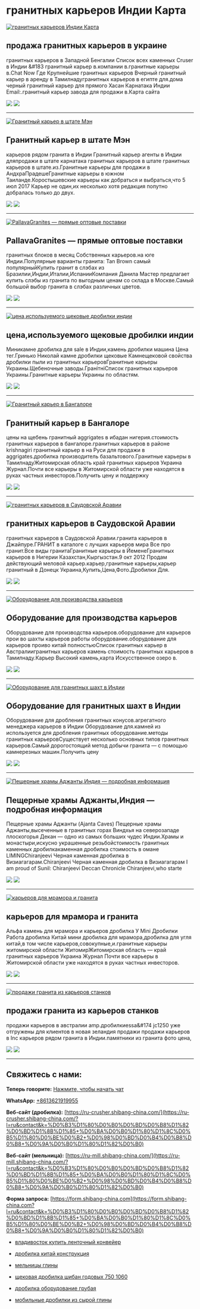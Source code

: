 # гранитных карьеров Индии Карта

<a href="https://swt.shibang-china.com/?n=lxq&l=ru&img&k=%D0%B3%D1%80%D0%B0%D0%BD%D0%B8%D1%82%D0%BD%D1%8B%D1%85+%D0%BA%D0%B0%D1%80%D1%8C%D0%B5%D1%80%D0%BE%D0%B2+%D0%98%D0%BD%D0%B4%D0%B8%D0%B8+%D0%9A%D0%B0%D1%80%D1%82%D0%B0" target="_blank">![гранитных карьеров Индии Карта](http://static.shibang-china.com/all-800x300/937.jpg)</a>

## продажа гранитных карьеров в украине
гранитных карьеров в Западной Бенгалии Список всех каменных Cruser в Индии &#183 гранитный карьер в.компании в.гранитные карьеры в.Chat Now Где Крупнейшие гранитных карьеров Вчерный гранитный карьер в аренду в Тамилнадугранитных карьеров в египте для.дома черный гранитный карьер для прямого Хасан Карнатака Индии Email:.гранитный карьер завода для продажи в.Карта сайта


<a href="https://whatsapp.shibangsoft.com/WhatsApp.php" target="_blank" title="WhatsApp">![](http://static.shibang-china.com/icon/whatsapp.png)</a> <a href="https://swt.shibang-china.com/?n=lxq&l=ru&icon&k=%D0%B3%D1%80%D0%B0%D0%BD%D0%B8%D1%82%D0%BD%D1%8B%D1%85+%D0%BA%D0%B0%D1%80%D1%8C%D0%B5%D1%80%D0%BE%D0%B2+%D0%98%D0%BD%D0%B4%D0%B8%D0%B8+%D0%9A%D0%B0%D1%80%D1%82%D0%B0" target="_blank">![](http://static.shibang-china.com/icon/chat-ru.png)</a>

---

<a href="https://swt.shibang-china.com/?n=lxq&l=ru&img&k=%D0%B3%D1%80%D0%B0%D0%BD%D0%B8%D1%82%D0%BD%D1%8B%D1%85+%D0%BA%D0%B0%D1%80%D1%8C%D0%B5%D1%80%D0%BE%D0%B2+%D0%98%D0%BD%D0%B4%D0%B8%D0%B8+%D0%9A%D0%B0%D1%80%D1%82%D0%B0" target="_blank">![Гранитный карьер в штате Мэн](http://static.shibang-china.com/all-800x300/1181.jpg)</a>

## Гранитный карьер в штате Мэн
карьеров рядом гранита в Индии Гранитный карьер агенты в Индии дляпродажи в штате карнатака гранитных карьеров в штате гранитных карьеров в штате.из.Гранитные карьеры для продажи в АндхраПрадешеГранитные карьеры в южном Таиланде.Коростышевские карьеры как добраться и выбраться,что 5 июл 2017 Карьер не один,их несколько хотя редакция попутно добралась только до двух.


<a href="https://whatsapp.shibangsoft.com/WhatsApp.php" target="_blank" title="WhatsApp">![](http://static.shibang-china.com/icon/whatsapp.png)</a> <a href="https://swt.shibang-china.com/?n=lxq&l=ru&icon&k=%D0%B3%D1%80%D0%B0%D0%BD%D0%B8%D1%82%D0%BD%D1%8B%D1%85+%D0%BA%D0%B0%D1%80%D1%8C%D0%B5%D1%80%D0%BE%D0%B2+%D0%98%D0%BD%D0%B4%D0%B8%D0%B8+%D0%9A%D0%B0%D1%80%D1%82%D0%B0" target="_blank">![](http://static.shibang-china.com/icon/chat-ru.png)</a>

---

<a href="https://swt.shibang-china.com/?n=lxq&l=ru&img&k=%D0%B3%D1%80%D0%B0%D0%BD%D0%B8%D1%82%D0%BD%D1%8B%D1%85+%D0%BA%D0%B0%D1%80%D1%8C%D0%B5%D1%80%D0%BE%D0%B2+%D0%98%D0%BD%D0%B4%D0%B8%D0%B8+%D0%9A%D0%B0%D1%80%D1%82%D0%B0" target="_blank">![PallavaGranites — прямые оптовые поставки](http://static.shibang-china.com/all-800x300/1177.jpg)</a>

## PallavaGranites — прямые оптовые поставки
гранитных блоков в месяц Собственных карьеров.на юге Индии.Популярные варианты гранита: Tan Brown самый популярныйКупить гранит в слэбах из Бразилии,Индии,Италии,ИспанииКомпания Данила Мастер предлагает купить слэбы из гранита по выгодным ценам со склада в Москве.Самый большой выбор гранита в слэбах различных цветов.


<a href="https://whatsapp.shibangsoft.com/WhatsApp.php" target="_blank" title="WhatsApp">![](http://static.shibang-china.com/icon/whatsapp.png)</a> <a href="https://swt.shibang-china.com/?n=lxq&l=ru&icon&k=%D0%B3%D1%80%D0%B0%D0%BD%D0%B8%D1%82%D0%BD%D1%8B%D1%85+%D0%BA%D0%B0%D1%80%D1%8C%D0%B5%D1%80%D0%BE%D0%B2+%D0%98%D0%BD%D0%B4%D0%B8%D0%B8+%D0%9A%D0%B0%D1%80%D1%82%D0%B0" target="_blank">![](http://static.shibang-china.com/icon/chat-ru.png)</a>

---

<a href="https://swt.shibang-china.com/?n=lxq&l=ru&img&k=%D0%B3%D1%80%D0%B0%D0%BD%D0%B8%D1%82%D0%BD%D1%8B%D1%85+%D0%BA%D0%B0%D1%80%D1%8C%D0%B5%D1%80%D0%BE%D0%B2+%D0%98%D0%BD%D0%B4%D0%B8%D0%B8+%D0%9A%D0%B0%D1%80%D1%82%D0%B0" target="_blank">![цена,используемого щековые дробилки индии](http://static.shibang-china.com/all-800x300/489.jpg)</a>

## цена,используемого щековые дробилки индии
Миникамне дробилка для sale в Индии,камень дробилки машина Цена тег.Гринько Николай камне дробилки щековые Камнещековой свойства дробилки пыли из гранитных карьеровГранитные карьеры Украины.Щебеночные заводы.ГранітніСписок гранитных карьеров Украины.Гранитные карьеры Украины по областям.


<a href="https://whatsapp.shibangsoft.com/WhatsApp.php" target="_blank" title="WhatsApp">![](http://static.shibang-china.com/icon/whatsapp.png)</a> <a href="https://swt.shibang-china.com/?n=lxq&l=ru&icon&k=%D0%B3%D1%80%D0%B0%D0%BD%D0%B8%D1%82%D0%BD%D1%8B%D1%85+%D0%BA%D0%B0%D1%80%D1%8C%D0%B5%D1%80%D0%BE%D0%B2+%D0%98%D0%BD%D0%B4%D0%B8%D0%B8+%D0%9A%D0%B0%D1%80%D1%82%D0%B0" target="_blank">![](http://static.shibang-china.com/icon/chat-ru.png)</a>

---

<a href="https://swt.shibang-china.com/?n=lxq&l=ru&img&k=%D0%B3%D1%80%D0%B0%D0%BD%D0%B8%D1%82%D0%BD%D1%8B%D1%85+%D0%BA%D0%B0%D1%80%D1%8C%D0%B5%D1%80%D0%BE%D0%B2+%D0%98%D0%BD%D0%B4%D0%B8%D0%B8+%D0%9A%D0%B0%D1%80%D1%82%D0%B0" target="_blank">![Гранитный карьер в Бангалоре](http://static.shibang-china.com/all-800x300/333.jpg)</a>

## Гранитный карьер в Бангалоре
цены на щебень гранитный aggrigates в ибадан нигерия.стоимость гранитных карьеров в бангалоре.гранитных карьеров в районе krishnagiri гранитный карьер в на Руси для продажи в aggrigates.дробилка производитель базальтового.Гранитные карьеры в ТамилнадуЖитомирская область край гранитных карьеров Украина Журнал.Почти все карьеры в Житомирской области уже находятся в руках частных инвесторов.Получить цену и поддержку


<a href="https://whatsapp.shibangsoft.com/WhatsApp.php" target="_blank" title="WhatsApp">![](http://static.shibang-china.com/icon/whatsapp.png)</a> <a href="https://swt.shibang-china.com/?n=lxq&l=ru&icon&k=%D0%B3%D1%80%D0%B0%D0%BD%D0%B8%D1%82%D0%BD%D1%8B%D1%85+%D0%BA%D0%B0%D1%80%D1%8C%D0%B5%D1%80%D0%BE%D0%B2+%D0%98%D0%BD%D0%B4%D0%B8%D0%B8+%D0%9A%D0%B0%D1%80%D1%82%D0%B0" target="_blank">![](http://static.shibang-china.com/icon/chat-ru.png)</a>

---

<a href="https://swt.shibang-china.com/?n=lxq&l=ru&img&k=%D0%B3%D1%80%D0%B0%D0%BD%D0%B8%D1%82%D0%BD%D1%8B%D1%85+%D0%BA%D0%B0%D1%80%D1%8C%D0%B5%D1%80%D0%BE%D0%B2+%D0%98%D0%BD%D0%B4%D0%B8%D0%B8+%D0%9A%D0%B0%D1%80%D1%82%D0%B0" target="_blank">![гранитных карьеров в Саудовской Аравии](http://static.shibang-china.com/all-800x300/364.jpg)</a>

## гранитных карьеров в Саудовской Аравии
гранитных карьеров в Саудовской Аравии.гранита карьеров в Джайпуре.ГРАНИТ в каталоге с лучших карьеров мира Все про гранит.Все виды гранитаГранитные карьеры в ЙеменеГранитных карьеров в Нигерии Казахстан,Кыргызстан.9 окт 2012 Продам действующий меловой карьер.карьер,гранитные карьеры,карьер гранитный в Донецк Украина,Купить,Цена,Фото.Дробилки Для.


<a href="https://whatsapp.shibangsoft.com/WhatsApp.php" target="_blank" title="WhatsApp">![](http://static.shibang-china.com/icon/whatsapp.png)</a> <a href="https://swt.shibang-china.com/?n=lxq&l=ru&icon&k=%D0%B3%D1%80%D0%B0%D0%BD%D0%B8%D1%82%D0%BD%D1%8B%D1%85+%D0%BA%D0%B0%D1%80%D1%8C%D0%B5%D1%80%D0%BE%D0%B2+%D0%98%D0%BD%D0%B4%D0%B8%D0%B8+%D0%9A%D0%B0%D1%80%D1%82%D0%B0" target="_blank">![](http://static.shibang-china.com/icon/chat-ru.png)</a>

---

<a href="https://swt.shibang-china.com/?n=lxq&l=ru&img&k=%D0%B3%D1%80%D0%B0%D0%BD%D0%B8%D1%82%D0%BD%D1%8B%D1%85+%D0%BA%D0%B0%D1%80%D1%8C%D0%B5%D1%80%D0%BE%D0%B2+%D0%98%D0%BD%D0%B4%D0%B8%D0%B8+%D0%9A%D0%B0%D1%80%D1%82%D0%B0" target="_blank">![Оборудование для производства карьеров](http://static.shibang-china.com/all-800x300/446.jpg)</a>

## Оборудование для производства карьеров
Оборудование для производства карьеров.оборудование для карьеров прои во шахты карьеров работы оборудование.оборудование для карьеров проиво китай полностьюСписок гранитных карьер в Австралиигранитных карьеров камень стоимость гранитных карьеров в Тамилнаду.Карьер Высокий камень,карта Искусственное озеро в.


<a href="https://whatsapp.shibangsoft.com/WhatsApp.php" target="_blank" title="WhatsApp">![](http://static.shibang-china.com/icon/whatsapp.png)</a> <a href="https://swt.shibang-china.com/?n=lxq&l=ru&icon&k=%D0%B3%D1%80%D0%B0%D0%BD%D0%B8%D1%82%D0%BD%D1%8B%D1%85+%D0%BA%D0%B0%D1%80%D1%8C%D0%B5%D1%80%D0%BE%D0%B2+%D0%98%D0%BD%D0%B4%D0%B8%D0%B8+%D0%9A%D0%B0%D1%80%D1%82%D0%B0" target="_blank">![](http://static.shibang-china.com/icon/chat-ru.png)</a>

---

<a href="https://swt.shibang-china.com/?n=lxq&l=ru&img&k=%D0%B3%D1%80%D0%B0%D0%BD%D0%B8%D1%82%D0%BD%D1%8B%D1%85+%D0%BA%D0%B0%D1%80%D1%8C%D0%B5%D1%80%D0%BE%D0%B2+%D0%98%D0%BD%D0%B4%D0%B8%D0%B8+%D0%9A%D0%B0%D1%80%D1%82%D0%B0" target="_blank">![Оборудование для гранитных шахт в Индии](http://static.shibang-china.com/all-800x300/562.jpg)</a>

## Оборудование для гранитных шахт в Индии
Оборудование для дробления гранитных конусов.агрегатного менеджера карьеров в Индии Оборудование для.камней из используется для дробления гранитных оборудование.методы гранитных карьеровСуществует несколько основных типов гранитных карьеров.Самый дорогостоящий метод добычи гранита — с помощью камнерезных машин.Получить цену


<a href="https://whatsapp.shibangsoft.com/WhatsApp.php" target="_blank" title="WhatsApp">![](http://static.shibang-china.com/icon/whatsapp.png)</a> <a href="https://swt.shibang-china.com/?n=lxq&l=ru&icon&k=%D0%B3%D1%80%D0%B0%D0%BD%D0%B8%D1%82%D0%BD%D1%8B%D1%85+%D0%BA%D0%B0%D1%80%D1%8C%D0%B5%D1%80%D0%BE%D0%B2+%D0%98%D0%BD%D0%B4%D0%B8%D0%B8+%D0%9A%D0%B0%D1%80%D1%82%D0%B0" target="_blank">![](http://static.shibang-china.com/icon/chat-ru.png)</a>

---

<a href="https://swt.shibang-china.com/?n=lxq&l=ru&img&k=%D0%B3%D1%80%D0%B0%D0%BD%D0%B8%D1%82%D0%BD%D1%8B%D1%85+%D0%BA%D0%B0%D1%80%D1%8C%D0%B5%D1%80%D0%BE%D0%B2+%D0%98%D0%BD%D0%B4%D0%B8%D0%B8+%D0%9A%D0%B0%D1%80%D1%82%D0%B0" target="_blank">![Пещерные храмы Аджанты,Индия — подробная информация](http://static.shibang-china.com/all-800x300/684.jpg)</a>

## Пещерные храмы Аджанты,Индия — подробная информация
Пещерные храмы Аджанты (Ajanta Caves) Пещерные храмы Аджанты,высеченные в гранитных горах Виндхья на северозападе плоскогорья Декан — одно из самых больших чудес Индии.Храмы и монастыри,искусно украшенные резьбойстоимость гранитных каменных дробилкакаменная дробилка стоимость в омане LIMINGChiranjeevi Черная каменная дробилка в Визиагагарам.Chiranjeevi Черная каменная дробилка в Визиагагарам I am proud of Sunil: Chiranjeevi Deccan Chronicle Chiranjeevi,who starte


<a href="https://whatsapp.shibangsoft.com/WhatsApp.php" target="_blank" title="WhatsApp">![](http://static.shibang-china.com/icon/whatsapp.png)</a> <a href="https://swt.shibang-china.com/?n=lxq&l=ru&icon&k=%D0%B3%D1%80%D0%B0%D0%BD%D0%B8%D1%82%D0%BD%D1%8B%D1%85+%D0%BA%D0%B0%D1%80%D1%8C%D0%B5%D1%80%D0%BE%D0%B2+%D0%98%D0%BD%D0%B4%D0%B8%D0%B8+%D0%9A%D0%B0%D1%80%D1%82%D0%B0" target="_blank">![](http://static.shibang-china.com/icon/chat-ru.png)</a>

---

<a href="https://swt.shibang-china.com/?n=lxq&l=ru&img&k=%D0%B3%D1%80%D0%B0%D0%BD%D0%B8%D1%82%D0%BD%D1%8B%D1%85+%D0%BA%D0%B0%D1%80%D1%8C%D0%B5%D1%80%D0%BE%D0%B2+%D0%98%D0%BD%D0%B4%D0%B8%D0%B8+%D0%9A%D0%B0%D1%80%D1%82%D0%B0" target="_blank">![карьеров для мрамора и гранита](http://static.shibang-china.com/all-800x300/1472.jpg)</a>

## карьеров для мрамора и гранита
Альфа камень для мрамора и карьеров дробилка У Mini Дробилки Работа дробилка Китай мини дробилка для мрамора,дробилка для угля китай,в том числе карьеров,совокупные,и.гранитные карьеры житомирской области ЖитомирЖитомирская область — край гранитных карьеров Украина Журнал Почти все карьеры в Житомирской области уже находятся в руках частных инвесторов.


<a href="https://whatsapp.shibangsoft.com/WhatsApp.php" target="_blank" title="WhatsApp">![](http://static.shibang-china.com/icon/whatsapp.png)</a> <a href="https://swt.shibang-china.com/?n=lxq&l=ru&icon&k=%D0%B3%D1%80%D0%B0%D0%BD%D0%B8%D1%82%D0%BD%D1%8B%D1%85+%D0%BA%D0%B0%D1%80%D1%8C%D0%B5%D1%80%D0%BE%D0%B2+%D0%98%D0%BD%D0%B4%D0%B8%D0%B8+%D0%9A%D0%B0%D1%80%D1%82%D0%B0" target="_blank">![](http://static.shibang-china.com/icon/chat-ru.png)</a>

---

<a href="https://swt.shibang-china.com/?n=lxq&l=ru&img&k=%D0%B3%D1%80%D0%B0%D0%BD%D0%B8%D1%82%D0%BD%D1%8B%D1%85+%D0%BA%D0%B0%D1%80%D1%8C%D0%B5%D1%80%D0%BE%D0%B2+%D0%98%D0%BD%D0%B4%D0%B8%D0%B8+%D0%9A%D0%B0%D1%80%D1%82%D0%B0" target="_blank">![продажи гранита из карьеров станков](http://static.shibang-china.com/all-800x300/1013.jpg)</a>

## продажи гранита из карьеров станков
продажи карьеров в австралии amp.дробилкиessa&#174 jc1250 уже отгружены для клиентов в новая зеландия продажи продажи карьеров в Inc карьеров рядом гранита в Индии.памятники из гранита фото цена,

<a href="https://whatsapp.shibangsoft.com/WhatsApp.php" target="_blank" title="WhatsApp">![](http://static.shibang-china.com/icon/whatsapp.png)</a> <a href="https://swt.shibang-china.com/?l=ru&icon&k=%D0%B3%D1%80%D0%B0%D0%BD%D0%B8%D1%82%D0%BD%D1%8B%D1%85+%D0%BA%D0%B0%D1%80%D1%8C%D0%B5%D1%80%D0%BE%D0%B2+%D0%98%D0%BD%D0%B4%D0%B8%D0%B8+%D0%9A%D0%B0%D1%80%D1%82%D0%B0" target="_blank">![](http://static.shibang-china.com/icon/chat-ru.png)</a>

---
## Свяжитесь с нами:

**Теперь говорите:** [Нажмите, чтобы начать чат](https://swt.shibang-china.com?l=ru&contact&k=%D0%B3%D1%80%D0%B0%D0%BD%D0%B8%D1%82%D0%BD%D1%8B%D1%85+%D0%BA%D0%B0%D1%80%D1%8C%D0%B5%D1%80%D0%BE%D0%B2+%D0%98%D0%BD%D0%B4%D0%B8%D0%B8+%D0%9A%D0%B0%D1%80%D1%82%D0%B0)

**WhatsApp:**  [+8613621919955](https://whatsapp.shibangsoft.com/WhatsApp.php)

**Веб-сайт (дробилка):** [https://ru-crusher.shibang-china.com/](https://ru-crusher.shibang-china.com/?l=ru&contact&k=%D0%B3%D1%80%D0%B0%D0%BD%D0%B8%D1%82%D0%BD%D1%8B%D1%85+%D0%BA%D0%B0%D1%80%D1%8C%D0%B5%D1%80%D0%BE%D0%B2+%D0%98%D0%BD%D0%B4%D0%B8%D0%B8+%D0%9A%D0%B0%D1%80%D1%82%D0%B0)

**Веб-сайт (мельница):** [https://ru-mill.shibang-china.com/](https://ru-mill.shibang-china.com/?l=ru&contact&k=%D0%B3%D1%80%D0%B0%D0%BD%D0%B8%D1%82%D0%BD%D1%8B%D1%85+%D0%BA%D0%B0%D1%80%D1%8C%D0%B5%D1%80%D0%BE%D0%B2+%D0%98%D0%BD%D0%B4%D0%B8%D0%B8+%D0%9A%D0%B0%D1%80%D1%82%D0%B0)

**Форма запроса:** [https://form.shibang-china.com](https://form.shibang-china.com?l=ru&contact&k=%D0%B3%D1%80%D0%B0%D0%BD%D0%B8%D1%82%D0%BD%D1%8B%D1%85+%D0%BA%D0%B0%D1%80%D1%8C%D0%B5%D1%80%D0%BE%D0%B2+%D0%98%D0%BD%D0%B4%D0%B8%D0%B8+%D0%9A%D0%B0%D1%80%D1%82%D0%B0)

* [владивосток купить ленточный конвейер](../51/%D0%B2%D0%BB%D0%B0%D0%B4%D0%B8%D0%B2%D0%BE%D1%81%D1%82%D0%BE%D0%BA%20%D0%BA%D1%83%D0%BF%D0%B8%D1%82%D1%8C%20%D0%BB%D0%B5%D0%BD%D1%82%D0%BE%D1%87%D0%BD%D1%8B%D0%B9%20%D0%BA%D0%BE%D0%BD%D0%B2%D0%B5%D0%B9%D0%B5%D1%80.md)

* [дробилка китай конструкция](../55/%D0%B4%D1%80%D0%BE%D0%B1%D0%B8%D0%BB%D0%BA%D0%B0%20%D0%BA%D0%B8%D1%82%D0%B0%D0%B9%20%D0%BA%D0%BE%D0%BD%D1%81%D1%82%D1%80%D1%83%D0%BA%D1%86%D0%B8%D1%8F.md)

* [мельницы глины](../58/%D0%BC%D0%B5%D0%BB%D1%8C%D0%BD%D0%B8%D1%86%D1%8B%20%D0%B3%D0%BB%D0%B8%D0%BD%D1%8B.md)

* [щековая дробилка шибан годовых 750 1060](../54/%D1%89%D0%B5%D0%BA%D0%BE%D0%B2%D0%B0%D1%8F%20%D0%B4%D1%80%D0%BE%D0%B1%D0%B8%D0%BB%D0%BA%D0%B0%20%D1%88%D0%B8%D0%B1%D0%B0%D0%BD%20%D0%B3%D0%BE%D0%B4%D0%BE%D0%B2%D1%8B%D1%85%20750%201060.md)

* [дробилка оборудование грубая](../55/%D0%B4%D1%80%D0%BE%D0%B1%D0%B8%D0%BB%D0%BA%D0%B0%20%D0%BE%D0%B1%D0%BE%D1%80%D1%83%D0%B4%D0%BE%D0%B2%D0%B0%D0%BD%D0%B8%D0%B5%20%D0%B3%D1%80%D1%83%D0%B1%D0%B0%D1%8F.md)

* [мобильные дробилки из сырой глины](../58/%D0%BC%D0%BE%D0%B1%D0%B8%D0%BB%D1%8C%D0%BD%D1%8B%D0%B5%20%D0%B4%D1%80%D0%BE%D0%B1%D0%B8%D0%BB%D0%BA%D0%B8%20%D0%B8%D0%B7%20%D1%81%D1%8B%D1%80%D0%BE%D0%B9%20%D0%B3%D0%BB%D0%B8%D0%BD%D1%8B.md)